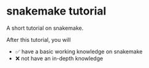 # snakemake tutorial
A short tutorial on snakemake.

After this tutorial, you will

- :white_check_mark: have a basic working knowledge on snakemake
- :x: not have an in-depth knowledge
